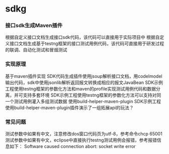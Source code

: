 # sdkg
### 接口sdk生成Maven插件
根据自定义接口文档生成接口sdk代码，该代码可以直接用于实际项目中
根据自定义接口文档生成基于testng框架的接口测试用例代码，该代码可直接用于研发过程的联调、自动化测试和冒烟测试

### 实现原理
基于maven插件实现
SDK代码生成插件使用jsoup解析接口文档，用codelmodel输出代码，sdk中使用jsonlib解析返回报文转换成相应的报文JavaBean
SDK示例工程使用testng框架的参数化方法和maven的profile实现测试用例代码和数据分离，并可支持多套环境
SDK示例工程使用testng框架的参数化方法可以支持对同一个测试用例灌入多组测试数据
使用build-helper-maven-plugin
SDK示例工程使用build-helper-maven-plugin插件演示了一组拓展api的玩法？


### 常见问题
测试参数中如果有中文，注意修改dos窗口代码页为utf-8，参考命令chcp 65001
测试参数中如果有中文，eclipse中直接执行testng测试用例会报错，参考报错信息如下：
Software caused connection abort: socket write error
